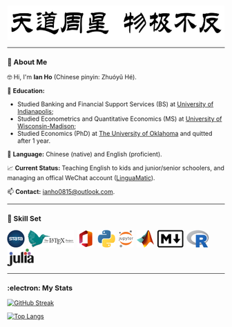 <p align="center">
  <img src="./Image/Lament_for_the_South.jpg" title="The Lament for the South" alt="天道周星，物极不反。" width="560" height="80"/>
</p>

---

### 👋 About Me
:nerd_face: Hi, I'm **Ian Ho** (Chinese pinyin: Zhuóyǔ Hé).

:school: **Education:**
  * Studied Banking and Financial Support Services (BS) at [University of Indianapolis](https://uindy.edu/);
  * Studied Econometrics and Quantitative Economics (MS) at [University of Wisconsin-Madison](https://www.wisc.edu/);
  * Studied Economics (PhD) at [The University of Oklahoma](https://www.ou.edu/) and quitted after 1 year.

:abcd: **Language:** Chinese (native) and English (proficient).

:chart_with_upwards_trend: **Current Status:** Teaching English to kids and junior/senior schoolers, and managing an offical WeChat account ([LinguaMatic](https://mp.weixin.qq.com/s/LyvxqB-nDcqhkw5mwOVRZQ)).

📫 **Contact:** ianho0815@outlook.com.

---

### :toolbox: Skill Set
[<img src="./Image/Stata.png" title="Stata" alt="Stata" width="40" height="40"/>](https://www.stata.com/)&nbsp;
[<img src="./Image/Latex.png" title="LaTeX" alt="LaTeX" width="106" height="40"/>](https://www.latex-project.org/)&nbsp;
[<img src="./Image/Microsoft.png" title="Microsoft Office" alt="Microsoft Office" width="40" height="40"/>](https://www.microsoft.com/)&nbsp;
[<img src="./Image/Python.png" title="Python" alt="Python" width="40" height="40"/>](https://www.python.org/)&nbsp;
[<img src="./Image/Jupyter.png" title="Jupyter" alt="Jupyter" width="34.5" height="40"/>](https://jupyter.org/)&nbsp;
[<img src="./Image/Matlab.png"  title="MATLAB" alt="MATLAB" width="40" height="40"/>](https://www.mathworks.com/products/matlab.html)&nbsp;
[<img src="./Image/Markdown.png" title="Markdown" alt="Markdown" width="60" height="40"/>](https://daringfireball.net/projects/markdown/)&nbsp;
[<img src="./Image/R.png" title="R" alt="R" width="51" height="40"/>](https://www.r-project.org/)&nbsp;
[<img src="./Image/Julia.png" title="Julia" alt="Julia" width="61" height="40"/>](https://julialang.org/)&nbsp;

---

### :electron: My Stats
[![GitHub Streak](http://github-readme-streak-stats.herokuapp.com?user=IanHo2019&theme=dark&background=000000)](https://git.io/streak-stats)

[![Top Langs](https://github-readme-stats.vercel.app/api/top-langs/?username=IanHo2019&exclude_repo=ECON-770-Exams&layout=compact&theme=vision-friendly-dark&langs_count=6&size_weight=0.5&count_weight=0.5)](https://github.com/anuraghazra/github-readme-stats)
